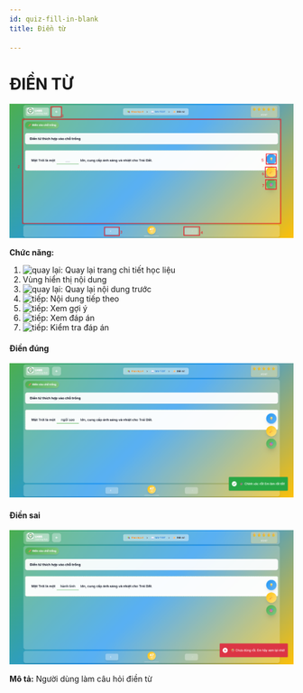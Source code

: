 ```yaml
---
id: quiz-fill-in-blank
title: Điền từ

---
```


# ĐIỀN TỪ

![Trắc nghiệm đơn](/img/hoc-lieu-so/quiz-fill-in-blank/dien-tu.png)



__Chức năng:__
1. <img src="/docs-lms/img/chung/back.png" alt="quay lại" width="50" />: Quay lại trang chi tiết học liệu
2. Vùng hiển thị nội dung
3. <img src="/docs-lms/img/chung/back2.png" alt="quay lại" width="70" />: Quay lại nội dung trước
4. <img src="/docs-lms/img/chung/next.png" alt="tiếp" width="70" />: Nội dung tiếp theo
5. <img src="/docs-lms/img/hoc-lieu-so/quiz-single-choice/goi-y.png" alt="tiếp" width="50" />: Xem gợi ý
6. <img src="/docs-lms/img/hoc-lieu-so/quiz-single-choice/dap-an.png" alt="tiếp" width="50" />: Xem đáp án
7. <img src="/docs-lms/img/hoc-lieu-so/quiz-single-choice/kiem-tra.png" alt="tiếp" width="50" />: Kiểm tra đáp án

#### Điền đúng
![Trắc nghiệm đơn](/img/hoc-lieu-so/quiz-fill-in-blank/dung.png)

#### Điền sai
![Trắc nghiệm đơn](/img/hoc-lieu-so/quiz-fill-in-blank/sai.png)

__Mô tả:__ Người dùng làm câu hỏi điền từ